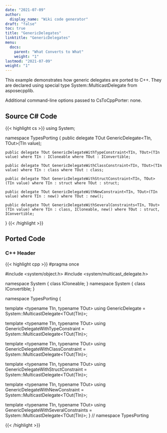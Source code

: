 ```yaml
---
date: "2021-07-09"
author:
  display_name: "Wiki code generator"
draft: "false"
toc: true
title: "GenericDelegates"
linktitle: "GenericDelegates"
menu:
  docs:
    parent: "What Converts to What"
    weight: "1"
lastmod: "2021-07-09"
weight: "1"
---
```


This example demonstrates how generic delegates are ported to C++. They are declared using special type System::MulticastDelegate<T> from asposecpplib.

Additional command-line options passed to CsToCppPorter: none.

## Source C# Code ##

{{< highlight cs >}}
using System;

namespace TypesPorting
{
    public delegate TOut GenericDelegate<TIn, TOut>(TIn value);

    public delegate TOut GenericDelegateWithTypeConstraint<TIn, TOut>(TIn value) where TIn : ICloneable where TOut : IConvertible;

    public delegate TOut GenericDelegateWithClassConstraint<TIn, TOut>(TIn value) where TIn : class where TOut : class;

    public delegate TOut GenericDelegateWithStructConstraint<TIn, TOut>(TIn value) where TIn : struct where TOut : struct;

    public delegate TOut GenericDelegateWithNewConstraint<TIn, TOut>(TIn value) where TIn : new() where TOut : new();

    public delegate TOut GenericDelegateWithSeveralConstraints<TIn, TOut>(TIn value) where TIn : class, ICloneable, new() where TOut : struct, IConvertible;
}
{{< /highlight >}}

## Ported Code ##

### C++ Header ###

{{< highlight cpp >}}
#pragma once

#include <system/object.h>
#include <system/multicast_delegate.h>

namespace System { class ICloneable; }
namespace System { class IConvertible; }

namespace TypesPorting {

template <typename TIn, typename TOut> using GenericDelegate = System::MulticastDelegate<TOut(TIn)>;

template <typename TIn, typename TOut> using GenericDelegateWithTypeConstraint = System::MulticastDelegate<TOut(TIn)>;

template <typename TIn, typename TOut> using GenericDelegateWithClassConstraint = System::MulticastDelegate<TOut(TIn)>;

template <typename TIn, typename TOut> using GenericDelegateWithStructConstraint = System::MulticastDelegate<TOut(TIn)>;

template <typename TIn, typename TOut> using GenericDelegateWithNewConstraint = System::MulticastDelegate<TOut(TIn)>;

template <typename TIn, typename TOut> using GenericDelegateWithSeveralConstraints = System::MulticastDelegate<TOut(TIn)>;
} // namespace TypesPorting



{{< /highlight >}}
